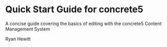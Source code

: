 # Quick Start Guide for concrete5

A concise guide covering the basics of editing with the concrete5 Content Management System

Ryan Hewitt



